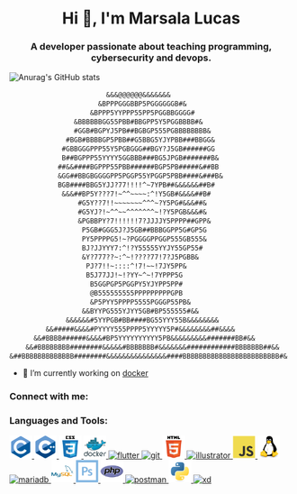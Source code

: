 <h1 align="center">Hi 👋, I'm Marsala Lucas</h1>
<h3 align="center">A developer passionate about teaching programming, cybersecurity and devops.</h3>


![Anurag's GitHub stats](https://github-readme-stats.vercel.app/api?username=LucasMarsala&theme=dark&show_icons=true)

                            &&&@@@@@@&&&&&&&                                                            
                          &BPPPGGGBBP5PGGGGGGB#&                                                        
                        &BPPP5YYPPP55PP5PGGBBGGGG#                                                      
                    &BBBBBBGG55PBB#BBGPP5Y5PGGBBBB#&                                                    
                    #GGB#BGPYJ5PB##BGBGP555PGBBBBBBBB&                                                  
                  #BGB#BBBBGP5PBB##G5BBG5YJYPBB###BBGG&                                                 
                 #GBBGGGPPP55Y5PGBGGG##BGY?J5GB######GG                                                 
                 B##BGPPP55YYYY5GGBBB###BG5JPGB#######B&                                                
                ##&&####BGPPP55PBB######BGP5PB#####&##BB                                                
                &GG##BBGBGGGGPP5PGGP55YPGGP5PBB####&###B&                                               
                BGB####BBG5YJJ?77!!!!^~7YPB##&&&&&&##B#                                                 
                 &&&##BP5Y???7!~^^~~~~:^!Y5GB#&&&&##B#                                                  
                     #G5Y??7!!~~~~~~~^^^~?Y5PG#&&&##&                                                   
                     #G5YJ?!~^^~~^^^^^^^~!?Y5PGB&&&#&                                                   
                     &PGBBPY?7!!!!!!7?JJJJY5PPPP##GPP&                                                  
                      P5GB#GGG5J?J5GB##BBBGGPP5G#GP5G                                                   
                      PY5PPPPG5!~?PGGGGPPGGP555GB555&                                                   
                      BJ?JJYYY7:^!?Y55555YYJY55GP55#                                                    
                      &Y?777??~:^~!????77!7?J5PGBB&                                                     
                       PJ?7!!~::::^!7!~~!7JY5PP&                                                        
                       B5J77JJ!~!?YY~^~!7YPPP5G                                                         
                        B5GGPGP5PGGPY5YJYPP5PP#                                                         
                        @B555555555PPPPPPPPPGPB                                                         
                        &P5PYY5PPPP5555PGGGP55PB&                                                       
                      &&BYYPG555YJYY5GB#BP555555#&&                                                     
                  &&&&&&#5YYPGB#BB####BG55YYY55B&&&&&&&&                                                
             &&#####&&&&#PYYYY555PPPP5YYYYY5P#&&&&&&&&##&&&&                                            
          &&#BBBB######&&&&#BP5YYYYYYYYYY5PB&&&&&&&&&#######BB#&&                                       
        &&#BBBBBBBB########&&&&&#BBBBBBB#&&&&&&&############BBBBBBB##&&                                 
    &##BBBBBBBBBBBBB########&&&&&&&&&&&&&&&####BBBBBBBBBBBBBBBBBBBBBBBB#&                               


- 🔭 I’m currently working on [docker](https://github.com/LucasMarsala/T-DOP-600-Popeye)

<h3 align="left">Connect with me:</h3>
<p align="left">
</p>

<h3 align="left">Languages and Tools:</h3>
<p align="left"> <a href="https://www.cprogramming.com/" target="_blank" rel="noreferrer"> <img src="https://raw.githubusercontent.com/devicons/devicon/master/icons/c/c-original.svg" alt="c" width="40" height="40"/> </a> <a href="https://www.w3schools.com/cpp/" target="_blank" rel="noreferrer"> <img src="https://raw.githubusercontent.com/devicons/devicon/master/icons/cplusplus/cplusplus-original.svg" alt="cplusplus" width="40" height="40"/> </a> <a href="https://www.w3schools.com/css/" target="_blank" rel="noreferrer"> <img src="https://raw.githubusercontent.com/devicons/devicon/master/icons/css3/css3-original-wordmark.svg" alt="css3" width="40" height="40"/> </a> <a href="https://www.docker.com/" target="_blank" rel="noreferrer"> <img src="https://raw.githubusercontent.com/devicons/devicon/master/icons/docker/docker-original-wordmark.svg" alt="docker" width="40" height="40"/> </a> <a href="https://flutter.dev" target="_blank" rel="noreferrer"> <img src="https://www.vectorlogo.zone/logos/flutterio/flutterio-icon.svg" alt="flutter" width="40" height="40"/> </a> <a href="https://git-scm.com/" target="_blank" rel="noreferrer"> <img src="https://www.vectorlogo.zone/logos/git-scm/git-scm-icon.svg" alt="git" width="40" height="40"/> </a> <a href="https://www.w3.org/html/" target="_blank" rel="noreferrer"> <img src="https://raw.githubusercontent.com/devicons/devicon/master/icons/html5/html5-original-wordmark.svg" alt="html5" width="40" height="40"/> </a> <a href="https://www.adobe.com/in/products/illustrator.html" target="_blank" rel="noreferrer"> <img src="https://www.vectorlogo.zone/logos/adobe_illustrator/adobe_illustrator-icon.svg" alt="illustrator" width="40" height="40"/> </a> <a href="https://developer.mozilla.org/en-US/docs/Web/JavaScript" target="_blank" rel="noreferrer"> <img src="https://raw.githubusercontent.com/devicons/devicon/master/icons/javascript/javascript-original.svg" alt="javascript" width="40" height="40"/> </a> <a href="https://www.linux.org/" target="_blank" rel="noreferrer"> <img src="https://raw.githubusercontent.com/devicons/devicon/master/icons/linux/linux-original.svg" alt="linux" width="40" height="40"/> </a> <a href="https://mariadb.org/" target="_blank" rel="noreferrer"> <img src="https://www.vectorlogo.zone/logos/mariadb/mariadb-icon.svg" alt="mariadb" width="40" height="40"/> </a> <a href="https://www.mysql.com/" target="_blank" rel="noreferrer"> <img src="https://raw.githubusercontent.com/devicons/devicon/master/icons/mysql/mysql-original-wordmark.svg" alt="mysql" width="40" height="40"/> </a> <a href="https://www.photoshop.com/en" target="_blank" rel="noreferrer"> <img src="https://raw.githubusercontent.com/devicons/devicon/master/icons/photoshop/photoshop-line.svg" alt="photoshop" width="40" height="40"/> </a> <a href="https://www.php.net" target="_blank" rel="noreferrer"> <img src="https://raw.githubusercontent.com/devicons/devicon/master/icons/php/php-original.svg" alt="php" width="40" height="40"/> </a> <a href="https://postman.com" target="_blank" rel="noreferrer"> <img src="https://www.vectorlogo.zone/logos/getpostman/getpostman-icon.svg" alt="postman" width="40" height="40"/> </a> <a href="https://www.python.org" target="_blank" rel="noreferrer"> <img src="https://raw.githubusercontent.com/devicons/devicon/master/icons/python/python-original.svg" alt="python" width="40" height="40"/> </a> <a href="https://www.adobe.com/products/xd.html" target="_blank" rel="noreferrer"> <img src="https://cdn.worldvectorlogo.com/logos/adobe-xd.svg" alt="xd" width="40" height="40"/> </a> </p>
